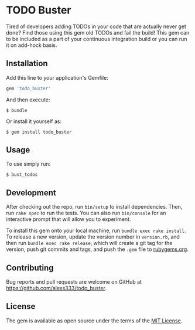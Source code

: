 # TODO Buster

Tired of developers adding TODOs in your code that are actually never get done?  Find those using this gem old TODOs and fail the build! 
This gem can to be included as a part of your continuous integration build or you can run it on add-hock basis.

## Installation

Add this line to your application's Gemfile:

```ruby
gem 'todo_buster'
```

And then execute:

    $ bundle

Or install it yourself as:

    $ gem install todo_buster

## Usage

To use simply run:

    $ bust_todos

## Development

After checking out the repo, run `bin/setup` to install dependencies. Then, run `rake spec` to run the tests. You can also run `bin/console` for an interactive prompt that will allow you to experiment.

To install this gem onto your local machine, run `bundle exec rake install`. To release a new version, update the version number in `version.rb`, and then run `bundle exec rake release`, which will create a git tag for the version, push git commits and tags, and push the `.gem` file to [rubygems.org](https://rubygems.org).

## Contributing

Bug reports and pull requests are welcome on GitHub at https://github.com/alexs333/todo_buster.


## License

The gem is available as open source under the terms of the [MIT License](http://opensource.org/licenses/MIT).
